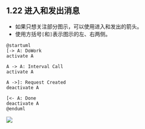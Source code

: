 ## 1.22 进入和发出消息
- 如果只想关注部分图示，可以使用进入和发出的箭头。
- 使用方括号`[`和`]`表示图示的左、右两侧。

```
@startuml
[-> A: DoWork
activate A

A -> A: Interval Call
activate A

A ->]: Request Created
deactivate A

[<- A: Done
deactivate A
@enduml
```

![](http://www.plantuml.com/plantuml/png/SoWkIImgAStDuOhMjLDmj59moG_FByhcIamkoInBB4bLSEJYSbI0I7dcbQGMbINcA3WdvkHWg8YrKWXABInDBIvHS2vA1KgaSAMa8YkAjj65M92NYYhZa9gN0dG10000)